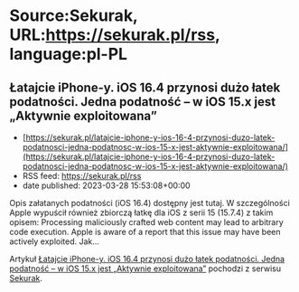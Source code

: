 # Source:Sekurak, URL:https://sekurak.pl/rss, language:pl-PL

## Łatajcie iPhone-y. iOS 16.4 przynosi dużo łatek podatności. Jedna podatność – w iOS 15.x jest „Aktywnie exploitowana”
 - [https://sekurak.pl/latajcie-iphone-y-ios-16-4-przynosi-duzo-latek-podatnosci-jedna-podatnosc-w-ios-15-x-jest-aktywnie-exploitowana/](https://sekurak.pl/latajcie-iphone-y-ios-16-4-przynosi-duzo-latek-podatnosci-jedna-podatnosc-w-ios-15-x-jest-aktywnie-exploitowana/)
 - RSS feed: https://sekurak.pl/rss
 - date published: 2023-03-28 15:53:08+00:00

<p>Opis załatanych podatności (iOS 16.4) dostępny jest tutaj. W szczególności Apple wypuścił również zbiorczą łatkę dla iOS z serii 15 (15.7.4) z takim opisem: Processing maliciously crafted web content may lead to arbitrary code execution. Apple is aware of a report that this issue may have been actively exploited. Jak...</p>
<p>Artykuł <a href="https://sekurak.pl/latajcie-iphone-y-ios-16-4-przynosi-duzo-latek-podatnosci-jedna-podatnosc-w-ios-15-x-jest-aktywnie-exploitowana/" rel="nofollow">Łatajcie iPhone-y. iOS 16.4 przynosi dużo łatek podatności. Jedna podatność &#8211; w iOS 15.x jest &#8222;Aktywnie exploitowana&#8221;</a> pochodzi z serwisu <a href="https://sekurak.pl" rel="nofollow">Sekurak</a>.</p>


